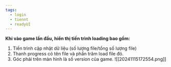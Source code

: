 ```yaml
---
tags:
  - login
  - tiennt
  - readyUI
---
```

**Khi vào game lần đầu, hiển thị tiến trình loading bao gồm:**
1. Tiến trình cập nhật dữ liệu (số lượng file/tổng số lượng file)
2. Thanh progress có tên file và phần trăm load file đó.
3. Góc phải trên màn hình là số version của game.
![[20241115172554.png]]

